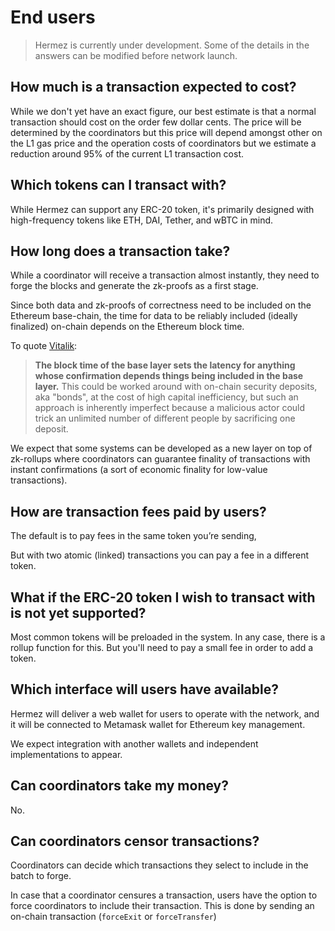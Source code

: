 # End users

> Hermez is currently under development. Some of the details in the answers can be modified before network launch.

## How much is a transaction expected to cost?

While we don't yet have an exact figure, our best estimate is that a normal transaction should cost on the order few dollar cents. The price will be determined by the coordinators but this price will depend amongst other on the L1 gas price and the operation costs of coordinators but we estimate a reduction around 95% of the current L1 transaction cost.

## Which tokens can I transact with?

While Hermez can support any ERC-20 token, it's primarily designed with high-frequency tokens like ETH, DAI, Tether, and wBTC in mind.

## How long does a transaction take?

While a coordinator will receive a transaction almost instantly, they need to forge the blocks and generate the zk-proofs as a first stage.

Since both data and zk-proofs of correctness need to be included on the Ethereum base-chain, the time for data to be reliably included (ideally finalized) on-chain depends on the Ethereum block time.

To quote [Vitalik](https://vitalik.ca/general/2019/12/26/mvb.html):

> **The block time of the base layer sets the latency for anything whose confirmation depends things being included in the base layer.** This could be worked around with on-chain security deposits, aka "bonds", at the cost of high capital inefficiency, but such an approach is inherently imperfect because a malicious actor could trick an unlimited number of different people by sacrificing one deposit.

We expect that some systems can be developed as a new layer on top of zk-rollups where coordinators can guarantee finality of transactions with instant confirmations (a sort of economic finality for low-value transactions).

## How are transaction fees paid by users?

The default is to pay fees in the same token you’re sending,

But with two atomic (linked) transactions you can pay a fee in a different token.

## What if the ERC-20 token I wish to transact with is not yet supported?

Most common tokens will be preloaded in the system. In any case, there is a rollup function for this. But you'll need to pay a small fee in order to add a token.

## Which interface will users have available?

Hermez will deliver a web wallet for users to operate with the network, and it will be connected to Metamask wallet for Ethereum key management.

We expect integration with another wallets and independent implementations to appear.

## Can coordinators take my money?

No.

## Can coordinators censor transactions?

Coordinators can decide which transactions they select to include in the batch to forge.

In case that a coordinator censures a transaction, users have the option to force coordinators to include their transaction. This is done by sending an on-chain transaction (`forceExit` or `forceTransfer`)
